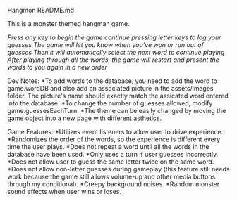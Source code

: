 Hangmon README.md

This is a monster themed hangman game. 

*Press any key to begin the game*
*continue pressing letter keys to log your guesses*
*The game will let you know when you've won or run out of guesses*
*Then it will automatically select the next word to continue playing*
*After playing through all the words, the game will restart and present the words to you again in a new order*

Dev Notes:
*To add words to the database, you need to add the word to game.wordDB and also add an associated picture in the assets/images folder. The picture's name should exactly match the
assicated word entered into the database.
*To change the number of guesses allowed, modify game.guessesEachTurn.
*The theme can be easily changed by moving the game object into a new page with different asthetics. 

Game Features:
*Utilizes event listeners to allow user to drive experience.
*Randomizes the order of the words, so the experience is different every time the user plays.
*Does not repeat a word until all the words in the database have been used.
*Only uses a turn if user guesses incorrectly.
*Does not allow user to guess the same letter twice on the same word.
*Does not allow non-letter guesses during gameplay (this feature still needs work because the game still allows volume-up and other media buttons through my conditional).
*Creepy background noises.
*Random monster sound effects when user wins or loses.
